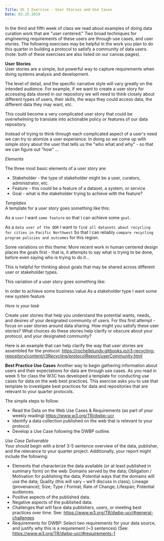 ```yaml
---
Title: DC 2 Exercise - User Stories and Use Cases
Date: 03.25.2019
---
```


In the third and fifth week of class we read about examples of doing data curation work that are "user centered." Two broad techniques for engineering requirements of these users are through use cases, and user stories. The following exercises may be helpful in the work you plan to do this quarter in building a protocol to satisfy a community of data users. (note: both of these exercises are also listed on our canvas pages).  


**User Stories**      
User stories are a simple, but powerful way to capture requirements when doing systems analysis and development.

The level of detail, and the specific narrative style will vary greatly on the intended audience. For example, if we want to create a user story for accessing data stored in our repository we will need to think closely about different types of users, their skills, the ways they could access data, the different data they may want, etc.

This could become a very complicated user story that could be overwhelming to translate into actionable policy or features of our data repository.

Instead of trying to think through each complicated aspect of a user's need we can try to atomize a user experience. In doing so we come up with simple story about the user that tells us the "who what and why" - so that we can figure out "how" ...

*Elements*

The three most basic elements of a user story are:
- Stakeholder - the type of stakeholder might be a user, curators, administrator, etc.
- Feature - this could be a feature of a dataset, a system, or service
- Goal - what is the stakeholder trying to achieve with the feature?

*Templates*      
A template for a user story goes something like this:

As a `user` I want `some feature` so that I can achieve some `goal`.

As a `data user of the QDR` I want to `find all datasets about recycling for cities in Pacific Northwest` So that I can reliably `compare recycling program policies and outcomes` for this region.

Some variations on this theme: More recent work in human centered design places the goals first - that is, it attempts to say what is trying to be done, before even saying who is trying to do it...

This is helpful for thinking about goals that may be shared across different user or stakeholder types.

This variation of a user story goes something like:

In order to achieve some business value
As a stakeholder type
I want some new system feature

*Here is your task*

Create user stories that help you understand the potential wants, needs, and desires of your designated community of users. For this first attempt - focus on user stories around data sharing.  How might you satisfy these user stories? What choices do these stories help clarify or obscure about your protocol, and your designated community?

Here is an example that can help clarify the way that user stories are assembled for the protocol: https://rochellelundy.gitbooks.io/r3-recycling-repository/content/r3Recycling/protocolReport/userCommunity.html

**Best Practice Use Cases**
Another way to begin gathering information about users and their expectations for data are through use cases. As you read in week 5 for class the W3C has developed a template for conducting use cases for data on the web best practices. This exercise asks you to use that template to investigate best practices for data and repositories that are relevant to your quarter protocols.

The simple steps to follow:
- Read the Data on the Web Use Cases & Requirements (as part of your weekly reading) https://www.w3.org/TR/dwbp-ucr
- Identify a data collection published on the web that is relevant to your protocol.
- Develop a Use Case following the DWBP outline.

*Use Case Deliverable*      
Your should begin with a brief 3-5 sentence overview of the data, publisher, and the relevance to your quarter project. Additionally, your report might include the following:

- Elements that characterize the data available (or at least published in summary form) on the web: Domains served by the data; Obligation / Motivation for publishing the data; Potential ways that the domains will use the data; Quality (this will vary – we’ll discuss in class); Lineage (provenance); Size; Type / Format; Rate of Change; Lifespan; Potential audiences.
- Positive aspects of the published data.
- Negative aspects of the published data.
- Challenges that will face data publishers, users, or meeting best practices over time. See: https://www.w3.org/TR/dwbp-ucr/#general-challenges
- Requirements for DWBP: Select two requirements for your data source, and justify why this is a requirement (~3 sentences) (See: https://www.w3.org/TR/dwbp-ucr/#requirements-1
